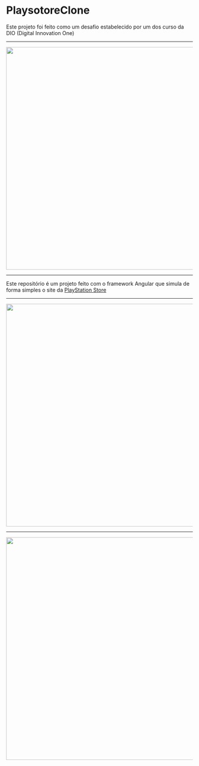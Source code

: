 # PlaysotoreClone

Este projeto foi feito como um desafio estabelecido por um dos curso da DIO (Digital Innovation One)

<hr>

<img src="https://encrypted-tbn0.gstatic.com/images?q=tbn:ANd9GcTF39g79DDoInY3uQKvd7GpzcYHqWgJA9_TRA&s" width="600px">

<hr>

Este repositório é um projeto feito com o framework Angular que simula de forma simples o site da <a href="https://store.playstation.com/pt-br/pages/latest?gad_source=1&gclid=CjwKCAiAp4O8BhAkEiwAqv2UqPKWz0PCjaikSn6bZBo6OQsUuQHP7zIw3cJODTglIw20lPMM26F2_BoCd10QAvD_BwE">PlayStation Store</a> 

<hr>

<img src="https://angular.dev/assets/images/press-kit/angular_wordmark_gradient.png" width="600px">

<hr>

<img src="https://img.odcdn.com.br/wp-content/uploads/2021/03/PlayStation-Store-e-loja-virtual-de-games.jpeg" width="600px">
